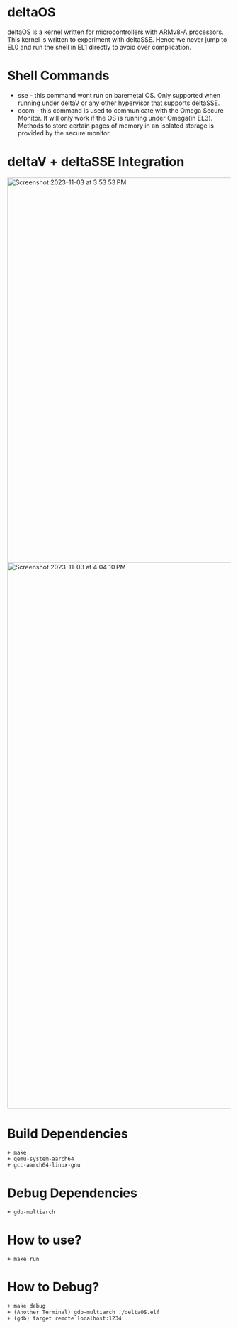 # deltaOS
deltaOS is a kernel written for microcontrollers with ARMv8-A processors. 
This kernel is written to experiment with deltaSSE. Hence we never jump to EL0 and run the shell in EL1 directly to avoid over complication.
 # Shell Commands
   + sse - this command wont run on baremetal OS. Only supported when running under deltaV or any other hypervisor that supports deltaSSE.
   + ocom - this command is used to communicate with the Omega Secure Monitor. It will only work if the OS is running under Omega(in EL3). Methods to store certain pages of memory in an isolated storage is provided by the secure monitor.
 # deltaV + deltaSSE Integration
   <img width="868" alt="Screenshot 2023-11-03 at 3 53 53 PM" src="https://github.com/yuvraj1803/deltaOS/assets/37622719/3d7583ab-0a9e-4155-8ed8-f667ee402213">
  <img width="1233" alt="Screenshot 2023-11-03 at 4 04 10 PM" src="https://github.com/yuvraj1803/deltaOS/assets/37622719/502f0016-93bd-4881-93d1-31ea75cddb58">


  
 # Build Dependencies
    + make
    + qemu-system-aarch64
    + gcc-aarch64-linux-gnu
 # Debug Dependencies
    + gdb-multiarch
 # How to use?
    + make run
 # How to Debug?
    + make debug
    + (Another Terminal) gdb-multiarch ./deltaOS.elf
    + (gdb) target remote localhost:1234
